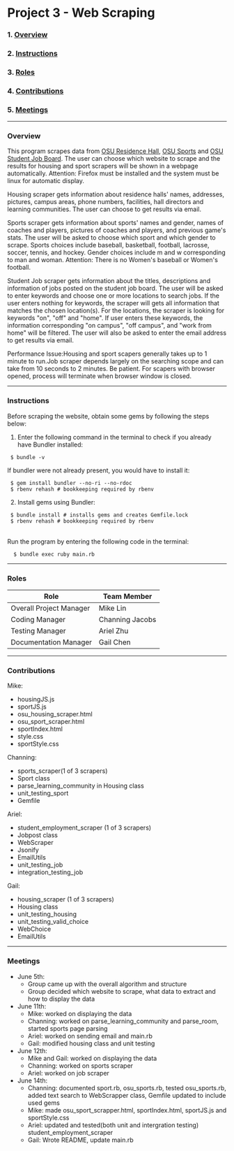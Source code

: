 # Project 3 - Web Scraping
### 1. [Overview](#overview)
### 2. [Instructions](#instructions)
### 3. [Roles](#roles)
### 4. [Contributions](#contributions)
### 5. [Meetings](#meetings)

***

### Overview
  This program scrapes data from [OSU Residence Hall](https://housing.osu.edu/roomsearch/), [OSU Sports](http://www.ohiostatebuckeyes.com/) and [OSU Student Job Board](https://sfa.osu.edu/jobs/job-board). The user can choose which website to scrape and the results for housing and sport scrapers will be shown in a webpage automatically. Attention: Firefox must be installed and the system must be linux for automatic display.

  Housing scraper gets information about residence halls' names, addresses, pictures, campus areas, phone numbers, facilities, hall directors and learning communities. The user can choose to get results via email.

  Sports scraper gets information about sports' names and gender, names of coaches and players, pictures of coaches and players, and previous game's stats. The user will be asked to choose which sport and which gender to scrape. Sports choices include baseball, basketball, football, lacrosse, soccer, tennis, and hockey. Gender choices include m and w corresponding to man and woman. Attention: There is no Women's baseball or Women's football.

  Student Job scraper gets information about the titles, descriptions and information of jobs posted on the student job board. The user will be asked to enter keywords and choose one or more locations to search jobs. If the user enters nothing for keywords, the scraper will gets all information that matches the chosen location(s). For the locations, the scraper is looking for keywords "on", "off" and "home". If user enters these keywords, the information corresponding "on campus", "off campus", and "work from home" will be filtered. The user will also be asked to enter the email address to get results via email.

  Performance Issue:Housing and sport scapers generally takes up to 1 minute to run.Job scraper depends largely on the searching scope and can take from 10 seconds to 2 minutes. Be patient. For scapers with browser opened, process will terminate when browser window is closed.
***

### Instructions
Before scraping the website, obtain some gems by following the steps below:
1. Enter the following command in the terminal to check if you already have Bundler installed:
```
 $ bundle -v
```
  If bundler were not already present, you would have to install it:
```
 $ gem install bundler --no-ri --no-rdoc
 $ rbenv rehash # bookkeeping required by rbenv
```
2. Install gems using Bundler:
```
 $ bundle install # installs gems and creates Gemfile.lock
 $ rbenv rehash # bookkeeping required by rbenv
```
</br>Run the program by entering the following code in the terminal:
```
  $ bundle exec ruby main.rb
```


***

### Roles
| Role|Team Member|
| ------------- |-------------|
| Overall Project Manager| Mike Lin |
|Coding Manager|Channing Jacobs|
|Testing Manager|Ariel Zhu|
|Documentation Manager| Gail Chen|

***

### Contributions
Mike:
* housingJS.js
* sportJS.js
* osu_housing_scraper.html
* osu_sport_scraper.html
* sportIndex.html
* style.css
* sportStyle.css

Channing:
* sports_scraper(1 of 3 scrapers)
* Sport class
* parse_learning_community in Housing class
* unit_testing_sport
* Gemfile

Ariel:
* student_employment_scraper (1 of 3 scrapers)
* Jobpost class
* WebScraper
* Jsonify
* EmailUtils
* unit_testing_job
* integration_testing_job

Gail:
* housing_scraper (1 of 3 scrapers)
* Housing class
* unit_testing_housing
* unit_testing_valid_choice
* WebChoice
* EmailUtils

***

### Meetings
* June 5th:
  * Group came up with the overall algorithm and structure
  * Group decided which website to scrape, what data to extract and how to display the data
* June 11th:
  * Mike: worked on displaying the data
  * Channing: worked on parse_learning_community and parse_room, started sports page parsing
  * Ariel: worked on sending email and main.rb
  * Gail: modified housing class and unit testing
* June 12th:
  * Mike and Gail: worked on displaying the data
  * Channing: worked on sports scraper
  * Ariel: worked on job scraper
* June 14th:
  * Channing: documented sport.rb, osu_sports.rb, tested osu_sports.rb, added text search to WebScrapper class, Gemfile updated to include used gems
  * Mike: made osu_sport_scrapper.html, sportIndex.html, sportJS.js and sportStyle.css
  * Ariel: updated and tested(both unit and intergration testing) student_employment_scraper
  * Gail: Wrote README, update main.rb
